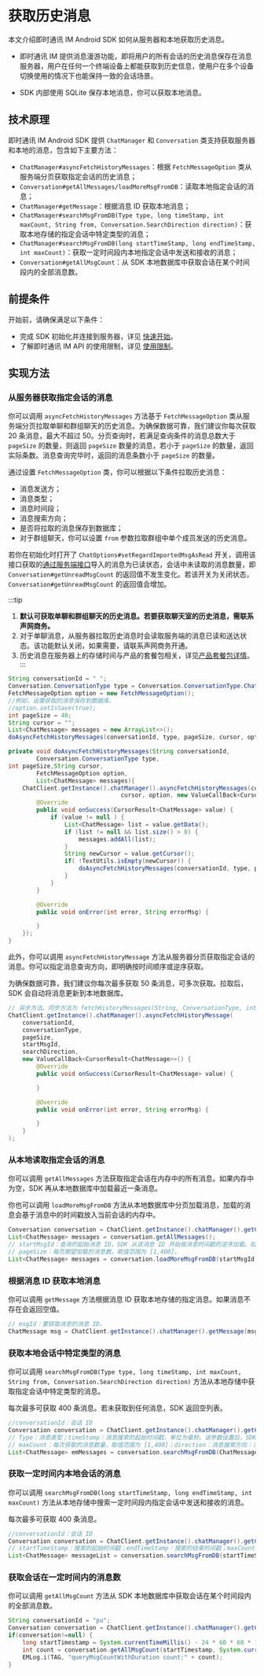 # 获取历史消息

<Toc />

本文介绍即时通讯 IM Android SDK 如何从服务器和本地获取历史消息。

- 即时通讯 IM 提供消息漫游功能，即将用户的所有会话的历史消息保存在消息服务器，用户在任何一个终端设备上都能获取到历史信息，使用户在多个设备切换使用的情况下也能保持一致的会话场景。

- SDK 内部使用 SQLite 保存本地消息，你可以获取本地消息。

## 技术原理

即时通讯 IM Android SDK 提供 `ChatManager` 和 `Conversation` 类支持获取服务器和本地的消息，包含如下主要方法：

- `ChatManager#asyncFetchHistoryMessages`：根据 `FetchMessageOption` 类从服务端分页获取指定会话的历史消息；
- `Conversation#getAllMessages/loadMoreMsgFromDB`：读取本地指定会话的消息；
- `ChatManager#getMessage`：根据消息 ID 获取本地消息；
- `ChatManager#searchMsgFromDB(Type type, long timeStamp, int maxCount, String from, Conversation.SearchDirection direction)`：获取本地存储的指定会话中特定类型的消息；
- `ChatManager#searchMsgFromDB(long startTimeStamp, long endTimeStamp, int maxCount)`：获取一定时间段内本地指定会话中发送和接收的消息；
- `Conversation#getAllMsgCount`：从 SDK 本地数据库中获取会话在某个时间段内的全部消息数。

## 前提条件

开始前，请确保满足以下条件：

- 完成 SDK 初始化并连接到服务器，详见 [快速开始](quickstart.html)。
- 了解即时通讯 IM API 的使用限制，详见 [使用限制](/product/limitation.html)。

## 实现方法

### 从服务器获取指定会话的消息

你可以调用 `asyncFetchHistoryMessages` 方法基于 `FetchMessageOption` 类从服务端分页拉取单聊和群组聊天的历史消息。为确保数据可靠，我们建议你每次获取 20 条消息，最大不超过 50。分页查询时，若满足查询条件的消息总数大于 `pageSize` 的数量，则返回 `pageSize` 数量的消息，若小于 `pageSize` 的数量，返回实际条数。消息查询完毕时，返回的消息条数小于 `pageSize` 的数量。

通过设置 `FetchMessageOption` 类，你可以根据以下条件拉取历史消息：

- 消息发送方；
- 消息类型；
- 消息时间段；
- 消息搜索方向；
- 是否将拉取的消息保存到数据库；
- 对于群组聊天，你可以设置 `from` 参数拉取群组中单个成员发送的历史消息。

若你在初始化时打开了 `ChatOptions#setRegardImportedMsgAsRead` 开关，调用该接口获取的[通过服务端接口](/docs/sdk/server-side/message_import.html)导入的消息为已读状态，会话中未读取的消息数量，即 `Conversation#getUnreadMsgCount` 的返回值不发生变化。若该开关为关闭状态，`Conversation#getUnreadMsgCount` 的返回值会增加。

:::tip
1. **默认可获取单聊和群组聊天的历史消息。若要获取聊天室的历史消息，需联系声网商务。**
2. 对于单聊消息，从服务器拉取历史消息时会读取服务端的消息已读和送达状态。该功能默认关闭，如果需要，请联系声网商务开通。 
3. 历史消息在服务器上的存储时间与产品的套餐包相关，详见[产品套餐包详情](billing_strategy.html#套餐包功能详情)。
:::

```java
String conversationId = " ";
Conversation.ConversationType type = Conversation.ConversationType.Chat;
FetchMessageOption option = new FetchMessageOption();
//例如，设置获取的消息保存到数据库。
//option.setIsSave(true);
int pageSize = 40;
String cursor = "";
List<ChatMessage> messages = new ArrayList<>();
doAsyncFetchHistoryMessages(conversationId, type, pageSize, cursor, option, messages);

private void doAsyncFetchHistoryMessages(String conversationId,
        Conversation.ConversationType type,
int pageSize,String cursor,
        FetchMessageOption option,
        List<ChatMessage> messages){
    ChatClient.getInstance().chatManager().asyncFetchHistoryMessages(conversationId, type, pageSize, 
                                cursor, option, new ValueCallBack<CursorResult<ChatMessage>>() {
        @Override
        public void onSuccess(CursorResult<ChatMessage> value) {
            if (value != null ) {
                List<ChatMessage> list = value.getData();
                if (list != null && list.size() > 0) {
                    messages.addAll(list);
                }
                String newCursor = value.getCursor();
                if( !TextUtils.isEmpty(newCursor)) {
                    doAsyncFetchHistoryMessages(conversationId, type, pageSize, newCursor, option, messages);
                }
            }
        }

        @Override
        public void onError(int error, String errorMsg) {

        }
    });
}
```

此外，你可以调用 `asyncFetchHistoryMessage` 方法从服务器分页获取指定会话的消息。你可以指定消息查询方向，即明确按时间顺序或逆序获取。

为确保数据可靠，我们建议你每次最多获取 50 条消息，可多次获取。拉取后，SDK 会自动将消息更新到本地数据库。

```java
// 异步方法。同步方法为 fetchHistoryMessages(String, ConversationType, int, String, Conversation.SearchDirection)。
ChatClient.getInstance().chatManager().asyncFetchHistoryMessage(
    conversationId,
    conversationType,
    pageSize,
    startMsgId,
    searchDirection,
    new ValueCallBack<CursorResult<ChatMessage>>() {
        @Override
        public void onSuccess(CursorResult<ChatMessage> value) {

        }

        @Override
        public void onError(int error, String errorMsg) {

        }
    }
);
```

### 从本地读取指定会话的消息

你可以调用 `getAllMessages` 方法获取指定会话在内存中的所有消息。如果内存中为空，SDK 再从本地数据库中加载最近一条消息。

你也可以调用 `loadMoreMsgFromDB` 方法从本地数据库中分页加载消息，加载的消息会基于消息中的时间戳放入当前会话的内存中。

```java
Conversation conversation = ChatClient.getInstance().chatManager().getConversation(username);
List<ChatMessage> messages = conversation.getAllMessages();
// startMsgId：查询的起始消息 ID。SDK 从该消息 ID 开始按消息时间戳的逆序加载。如果传入消息的 ID 为空，SDK 从最新消息开始按消息时间戳的逆序获取。
// pageSize：每页期望加载的消息数。取值范围为 [1,400]。
List<ChatMessage> messages = conversation.loadMoreMsgFromDB(startMsgId, pagesize);
```

### 根据消息 ID 获取本地消息

你可以调用 `getMessage` 方法根据消息 ID 获取本地存储的指定消息。如果消息不存在会返回空值。

```java
// msgId：要获取消息的消息 ID。
ChatMessage msg = ChatClient.getInstance().chatManager().getMessage(msgId);
```

### 获取本地会话中特定类型的消息

你可以调用 `searchMsgFromDB(Type type, long timeStamp, int maxCount, String from, Conversation.SearchDirection direction)` 方法从本地存储中获取指定会话中特定类型的消息。

每次最多可获取 400 条消息。若未获取到任何消息，SDK 返回空列表。

```java
//conversationId：会话 ID
Conversation conversation = ChatClient.getInstance().chatManager().getConversation(conversationId);
// Type：消息类型；timeStamp：消息搜索的起始时间戳，单位为毫秒。该参数设置后，SDK 从指定的时间戳的消息开始，按照搜索方向对消息进行搜索。若设置为负数，SDK 从当前时间开始，按消息时间戳的逆序搜索。
// maxCount：每次获取的消息数量，取值范围为 [1,400]；direction：消息搜索方向：（默认）`UP`：按消息时间戳的逆序搜索；`DOWN`：按消息时间戳的正序搜索。
List<ChatMessage> emMessages = conversation.searchMsgFromDB(ChatMessage.Type.TXT, System.currentTimeMillis(), maxCount, from, Conversation.SearchDirection.UP);
```

### 获取一定时间内本地会话的消息

你可以调用 `searchMsgFromDB(long startTimeStamp, long endTimeStamp, int maxCount)` 方法从本地存储中搜索一定时间段内指定会话中发送和接收的消息。

每次最多可获取 400 条消息。

```java
//conversationId：会话 ID
Conversation conversation = ChatClient.getInstance().chatManager().getConversation(conversationId);
// startTimeStamp：搜索的起始时间戳；endTimeStamp：搜索的结束时间戳；maxCount：每次获取的消息数量，取值范围为 [1,400]。
List<ChatMessage> messageList = conversation.searchMsgFromDB(startTimeStamp,endTimeStamp, maxCount);
```

### 获取会话在一定时间内的消息数

你可以调用 `getAllMsgCount` 方法从 SDK 本地数据库中获取会话在某个时间段内的全部消息数。

```java
String conversationId = "pu";
Conversation conversation = ChatClient.getInstance().chatManager().getConversation(conversationId);
if(conversation!=null) {
    long startTimestamp = System.currentTimeMillis() - 24 * 60 * 60 * 1000;
    int count = conversation.getAllMsgCount(startTimestamp, System.currentTimeMillis());
    EMLog.i(TAG, "queryMsgCountWithDuration count:" + count);
}
```
